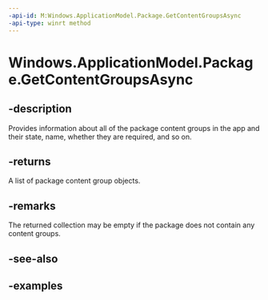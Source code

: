 ```yaml
---
-api-id: M:Windows.ApplicationModel.Package.GetContentGroupsAsync
-api-type: winrt method
---
```


<!-- Method syntax.
public IAsyncOperation<PackageContentGroup>> Package.GetContentGroupsAsync()
-->

# Windows.ApplicationModel.Package.GetContentGroupsAsync

## -description
Provides information about all of the package content groups in the app and their state, name, whether they are required, and so on.

## -returns
A list of package content group objects.

## -remarks
The returned collection may be empty if the package does not contain any content groups.

## -see-also

## -examples
